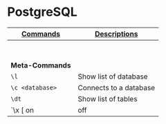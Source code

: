 # PostgreSQL

| <ins>Commands</ins> | <ins>Descriptions</ins> |
| - | - |
| <br /><br /> |
| **Meta-Commands** |
| `\l`                     | Show list of database |
| `\c <database>`          | Connects to a database |
| `\dt`                    | Show list of tables |
| `\x [ on | off | auto ]` | Sets or toggles expanded table formatting mode. |

